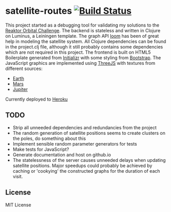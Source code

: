 # satellite-routes [![Build Status](https://travis-ci.org/matiaslindgren/satellite-routes.svg?branch=master)](https://travis-ci.org/matiaslindgren/satellite-routes)

This project started as a debugging tool for validating my solutions to the [Reaktor Orbital Challenge](https://reaktor.com/orbital-challenge). The backend is stateless and written in Clojure on Luminus, a Leiningen template. The graph API [loom](https://github.com/aysylu/loom) has been of great help in modeling the satellite system. All Clojure dependencies can be found in the project.clj file, although it still probably contains some dependencies which are not required in this project. The frontend is built on HTML5 Boilerplate generated from [Initializr](http://www.initializr.com/) with some styling from [Bootstrap](http://getbootstrap.com/). The JavaScript graphics are implemented using [ThreeJS](http://threejs.org/) with textures from different sources:
* [Earth](http://visibleearth.nasa.gov/)
* [Mars](http://celestiamotherlode.net/creators/praesepe/MarsV3-Shaded-2k.jpg)
* [Jupiter](http://www.celestiamotherlode.net/catalog/jupiter.php)

Currently deployed to [Heroku](http://satellite-thing.herokuapp.com/)


## TODO

- Strip all unneeded dependencies and redundancies from the project
- The random generation of satellite positions seems to create clusters on the poles, do something about this
- Implement sensible random parameter generators for tests
- Make tests for JavaScript?
- Generate documentation and host on github.io
- The statelessness of the server causes unneeded delays when updating satellite positions. Major speedups could probably be achieved by caching or 'cookying' the constructed graphs for the duration of each visit.


## License

MIT License
